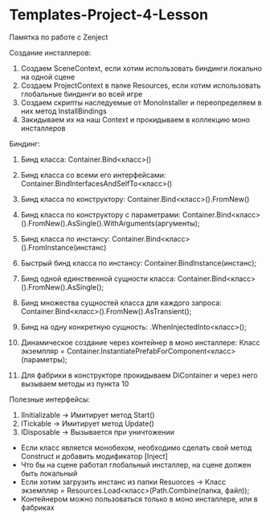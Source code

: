 # Templates-Project-4-Lesson

Памятка по работе с Zenject

Создание инсталлеров:
1) Создаем SceneContext, если хотим использовать биндинги локально на одной сцене
2) Создаем ProjectContext в папке Resources, если хотим использовать глобальные биндинги во всей игре
3) Создаем скрипты наследуемые от MonoInstaller и переопределяем в них метод InstallBindings
4) Закидываем их на наш Context и прокидываем в коллекцию моно инсталлеров

Биндинг:
1) Бинд класса: Container.Bind<класс>()
2) Бинд класса со всеми его интерфейсами: Container.BindInterfacesAndSelfTo<класс>()

3) Бинд класса по конструктору: Container.Bind<класс>().FromNew()
4) Бинд класса по конструктору с параметрами: Container.Bind<класс>().FromNew().AsSingle().WithArguments(аргументы);
5) Бинд класса по инстансу: Container.Bind<класс>().FromInstance(инстанс)
6) Быстрый бинд класса по инстансу: Container.BindInstance(инстанс);

7) Бинд одной единственной сущности класса: Container.Bind<класс>().FromNew().AsSingle();
8) Бинд множества сущностей класса для каждого запроса: Container.Bind<класс>().FromNew().AsTransient();

9) Бинд на одну конкретную сущность: .WhenInjectedInto<класс>();

10) Динамическое создание через контейнер в моно инсталлере: Класс экземпляр = Container.InstantiatePrefabForComponent<класс>(параметры);
11) Для фабрики в конструкторе прокидываем DiContainer и через него вызываем методы из пункта 10

Полезные интерфейсы:
1) IInitializable -> Имитирует метод Start()
2) ITickable -> Имитирует метод Update()
3) IDisposable -> Вызывается при уничтожении

* Если класс является монобехом, необходимо сделать свой метод Construct и добавить модификатор [Inject]
* Что бы на сцене работал глобальный инсталлер, на сцене должен быть локальный
* Если хотим загрузить инстанс из папки Resuorces -> Класс экземпляр = Resources.Load<класс>(Path.Combine(папка, файл));
* Контейнером можно пользоваться только в моно инсталлере, или в фабриках
